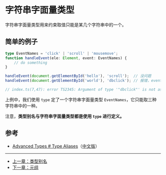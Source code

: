 # 字符串字面量类型

字符串字面量类型用来约束取值只能是某几个字符串中的一个。

## 简单的例子

```ts
type EventNames = 'click' | 'scroll' | 'mousemove';
function handleEvent(ele: Element, event: EventNames) {
    // do something
}

handleEvent(document.getElementById('hello'), 'scroll');  // 没问题
handleEvent(document.getElementById('world'), 'dbclick'); // 报错，event 不能为 'dbclick'

// index.ts(7,47): error TS2345: Argument of type '"dbclick"' is not assignable to parameter of type 'EventNames'.
```

上例中，我们使用 `type` 定了一个字符串字面量类型 `EventNames`，它只能取三种字符串中的一种。

注意，**类型别名与字符串字面量类型都是使用 `type` 进行定义。**

## 参考

- [Advanced Types # Type Aliases](http://www.typescriptlang.org/docs/handbook/advanced-types.html#string-literal-types)（[中文版](https://zhongsp.gitbooks.io/typescript-handbook/content/doc/handbook/Advanced%20Types.html#字符串字面量类型)）

---

- [上一章：类型别名](type-aliases.md)
- [下一章：元组](tuple.md)

